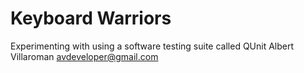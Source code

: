 # Keyboard Warriors
Experimenting with using a software testing suite called QUnit
Albert Villaroman <avdeveloper@gmail.com>
